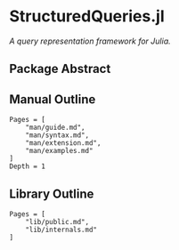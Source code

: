 # StructuredQueries.jl

*A query representation framework for Julia.*

## Package Abstract


## Manual Outline

```@contents
Pages = [
    "man/guide.md",
    "man/syntax.md",
    "man/extension.md",
    "man/examples.md"
]
Depth = 1
```

## Library Outline

```@contents
Pages = [
    "lib/public.md",
    "lib/internals.md"
]
```

